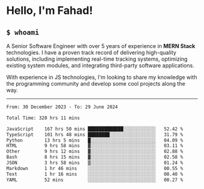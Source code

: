 <h1>Hello, I'm Fahad!</h1>

<h2><code>$ whoami</code></h2>

A Senior Software Engineer with over 5 years of experience in **MERN Stack** technologies. I have a proven track record of delivering high-quality solutions, including implementing real-time tracking systems, optimizing existing system modules, and integrating third-party software applications.

With experience in JS technologies, I'm looking to share my knowledge with the programming community and develop some cool projects along the way.

---

<!--START_SECTION:waka-->

```txt
From: 30 December 2023 - To: 29 June 2024

Total Time: 320 hrs 11 mins

JavaScript    167 hrs 50 mins █████████████░░░░░░░░░░░░   52.42 %
TypeScript    101 hrs 48 mins ████████░░░░░░░░░░░░░░░░░   31.79 %
Python        13 hrs 5 mins   █░░░░░░░░░░░░░░░░░░░░░░░░   04.09 %
HTML          9 hrs 58 mins   ▓░░░░░░░░░░░░░░░░░░░░░░░░   03.11 %
Other         9 hrs 12 mins   ▓░░░░░░░░░░░░░░░░░░░░░░░░   02.88 %
Bash          8 hrs 15 mins   ▓░░░░░░░░░░░░░░░░░░░░░░░░   02.58 %
JSON          3 hrs 58 mins   ▒░░░░░░░░░░░░░░░░░░░░░░░░   01.24 %
Markdown      1 hr 46 mins    ░░░░░░░░░░░░░░░░░░░░░░░░░   00.55 %
Text          1 hr 16 mins    ░░░░░░░░░░░░░░░░░░░░░░░░░   00.40 %
YAML          52 mins         ░░░░░░░░░░░░░░░░░░░░░░░░░   00.27 %
```

<!--END_SECTION:waka-->

<!--
**heyFahad/heyFahad** is a ✨ _special_ ✨ repository because its `README.md` (this file) appears on your GitHub profile.

Here are some ideas to get you started:

- 🔭 I’m currently working on ...
- 🌱 I’m currently learning ...
- 👯 I’m looking to collaborate on ...
- 🤔 I’m looking for help with ...
- 💬 Ask me about ...
- 📫 How to reach me: ...
- 😄 Pronouns: ...
- ⚡ Fun fact: ...
-->
